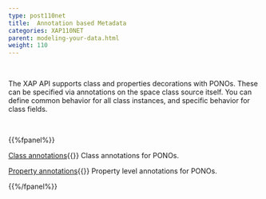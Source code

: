 ```yaml
---
type: post110net
title:  Annotation based Metadata
categories: XAP110NET
parent: modeling-your-data.html
weight: 110
---
```


<br>

The XAP API supports class  and properties decorations with PONOs. These can be specified via annotations on the space class source itself. You can define common behavior for all class instances, and specific behavior for class fields.

<br>

{{%fpanel%}}

[Class annotations](./pono-class-annotations.html){{<wbr>}}
Class annotations for PONOs.

[Property annotations](./pono-attribute-annotations.html){{<wbr>}}
Property level annotations for PONOs.

{{%/fpanel%}}
